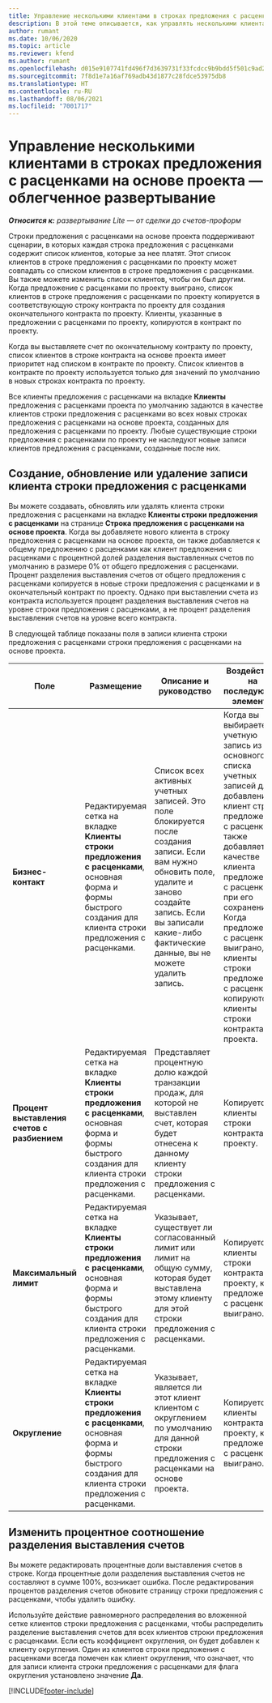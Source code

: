 ```yaml
---
title: Управление несколькими клиентами в строках предложения с расценками на основе проекта — облегченное развертывание
description: В этой теме описывается, как управлять несколькими клиентами на основе строк предложения с расценками на основе проекта.
author: rumant
ms.date: 10/06/2020
ms.topic: article
ms.reviewer: kfend
ms.author: rumant
ms.openlocfilehash: d015e9107741fd496f7d3639731f33fcdcc9b9bdd5f501c9ad2617e37a707f35
ms.sourcegitcommit: 7f8d1e7a16af769adb43d1877c28fdce53975db8
ms.translationtype: HT
ms.contentlocale: ru-RU
ms.lasthandoff: 08/06/2021
ms.locfileid: "7001717"
---
```

# <a name="manage-multiple-customers-on-project-based-quote-lines---lite"></a>Управление несколькими клиентами в строках предложения с расценками на основе проекта — облегченное развертывание

_**Относится к:** развертывание Lite — от сделки до счетов-проформ_

Строки предложения с расценками на основе проекта поддерживают сценарии, в которых каждая строка предложения с расценками содержит список клиентов, которые за нее платят. Этот список клиентов в строке предложения с расценками по проекту может совпадать со списком клиентов в строке предложения с расценками. Вы также можете изменить список клиентов, чтобы он был другим. Когда предложение с расценками по проекту выиграно, список клиентов в строке предложения с расценками по проекту копируется в соответствующую строку контракта по проекту для создания окончательного контракта по проекту. Клиенты, указанные в предложении с расценками по проекту, копируются в контракт по проекту.

Когда вы выставляете счет по окончательному контракту по проекту, список клиентов в строке контракта на основе проекта имеет приоритет над списком в контракте по проекту. Список клиентов в контракте по проекту используется только для значений по умолчанию в новых строках контракта по проекту.

Все клиенты предложения с расценками на вкладке **Клиенты** предложения с расценками проекта по умолчанию задаются в качестве клиентов строки предложения с расценками во всех новых строках предложения с расценками на основе проекта, созданных для предложения с расценками по проекту. Любые существующие строки предложения с расценками по проекту не наследуют новые записи клиентов предложения с расценками, созданные после них.

## <a name="create-update-or-delete-a-quote-line-customer-record"></a>Создание, обновление или удаление записи клиента строки предложения с расценками

Вы можете создавать, обновлять или удалять клиента строки предложения с расценками на вкладке **Клиенты строки предложения с расценками** на странице **Строка предложения с расценками на основе проекта**. Когда вы добавляете нового клиента в строку предложения с расценками на основе проекта, он также добавляется к общему предложению с расценками как клиент предложения с расценками с процентной долей разделения выставленных счетов по умолчанию в размере 0% от общего предложения с расценками. Процент разделения выставления счетов от общего предложения с расценками копируется в новые строки предложения с расценками и в окончательный контракт по проекту. Однако при выставлении счета из контракта используется процент разделения выставления счетов на уровне строки предложения с расценками, а не процент разделения выставления счетов на уровне всего контракта. 

В следующей таблице показаны поля в записи клиента строки предложения с расценками строки предложения с расценками на основе проекта.

| Поле | Размещение | Описание и руководство | Воздействие на последующие элементы |
| --- | --- | --- | --- |
| **Бизнес-контакт** | Редактируемая сетка на вкладке **Клиенты строки предложения с расценками**, основная форма и формы быстрого создания для клиента строки предложения с расценками. | Список всех активных учетных записей. Это поле блокируется после создания записи. Если вам нужно обновить поле, удалите и заново создайте запись. Если вы записали какие-либо фактические данные, вы не можете удалить запись. | Когда вы выбираете учетную запись из основного списка учетных записей для добавления, клиент строки предложения с расценками также добавляется в качестве клиента предложения с расценками при его сохранении. Когда предложение с расценками выиграно, клиенты строки предложения с расценками копируются в клиенты строки контракта проекта. |
| **Процент выставления счетов с разбиением** | Редактируемая сетка на вкладке **Клиенты строки предложения с расценками**, основная форма и формы быстрого создания для клиента строки предложения с расценками. | Представляет процентную долю каждой транзакции продаж, для которой не выставлен счет, которая будет отнесена к данному клиенту строки предложения с расценками. | Копируется в клиенты строки контракта по проекту. |
| **Максимальный лимит** | Редактируемая сетка на вкладке **Клиенты строки предложения с расценками**, основная форма и формы быстрого создания для клиента строки предложения с расценками. | Указывает, существует ли согласованный лимит или лимит на общую сумму, которая будет выставлена этому клиенту для этой строки предложения с расценками. | Копируется в клиенты строки контракта по проекту, когда предложение с расценками выиграно. |
| **Округление** | Редактируемая сетка на вкладке **Клиенты строки предложения с расценками**, основная форма и формы быстрого создания для клиента строки предложения с расценками. | Указывает, является ли этот клиент клиентом с округлением по умолчанию для данной строки предложения с расценками на основе проекта. | Копируется в клиенты контракта по проекту, когда предложение с расценками выиграно. |

## <a name="edit-billing-split-percentages"></a>Изменить процентное соотношение разделения выставления счетов

Вы можете редактировать процентные доли выставления счетов в строке. Когда процентные доли разделения выставления счетов не составляют в сумме 100%, возникает ошибка. После редактирования процентов разделения счетов обновите страницу строки предложения с расценками, чтобы удалить ошибку.

Используйте действие равномерного распределения во вложенной сетке клиентов строки предложения с расценками, чтобы распределить разделение выставления счетов для всех клиентов строки предложения с расценками. Если есть коэффициент округления, он будет добавлен к клиенту округления. Один из клиентов строки предложения с расценками всегда помечен как клиент округления, что означает, что для записи клиента строки предложения с расценками для флага округления установлено значение **Да**. 


[!INCLUDE[footer-include](../../includes/footer-banner.md)]